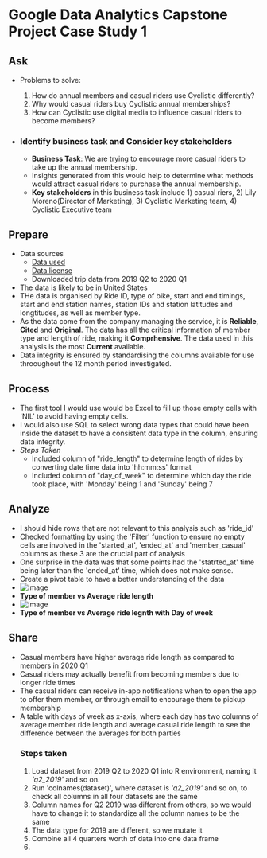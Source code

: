 # Google Data Analytics Capstone Project Case Study 1

## Ask
* Problems to solve:
   1. How do annual members and casual riders use Cyclistic differently?
   2. Why would casual riders buy Cyclistic annual memberships?
   3. How can Cyclistic use digital media to influence casual riders to become members?

* ### Identify business task and Consider key stakeholders

  * **Business Task**: We are trying to encourage more casual riders to take up the annual membership.
  * Insights generated from this would help to determine what methods would attract casual riders to purchase the annual membership.
  * **Key stakeholders** in this business task include 1) casual riers, 2) Lily Moreno(Director of Marketing), 3) Cyclistic Marketing team, 4) Cyclistic Executive team

## Prepare
* Data sources
  * [Data used](https://divvy-tripdata.s3.amazonaws.com/index.html)
  * [Data license](https://ride.divvybikes.com/data-license-agreement)
  * Downloaded trip data from 2019 Q2 to 2020 Q1
* The data is likely to be in United States
* THe data is organised by Ride ID, type of bike, start and end timings, start and end station names, station IDs and station latitudes and longtitudes, as well as member type.
* As the data come from the company managing the service, it is **Reliable**, **Cited** and **Original**. The data has all the critical information of member type and length of ride, making it **Comprhensive**. The data used in this analysis is the most **Current** available.
* Data integrity is ensured by standardising the columns available for use throoughout the 12 month period investigated.

## Process
* The first tool I would use would be Excel to fill up those empty cells with 'NIL' to avoid having empty cells.
* I would also use SQL to select wrong data types that could have been inside the dataset to have a consistent data type in the column, ensuring data integrity.
* *Steps Taken*
   * Included column of "ride_length" to determine length of rides by converting date time data into 'hh:mm:ss' format
   * Included column of "day_of_week" to determine which day the ride took place, with 'Monday' being 1 and 'Sunday' being 7

## Analyze
* I should hide rows that are not relevant to this analysis such as 'ride_id'
* Checked formatting by using the 'Filter' function to ensure no empty cells are involved in the 'started_at', 'ended_at' and 'member_casual' columns as these 3 are the crucial part of analysis
* One surprise in the data was that some points had the 'statrted_at' time being later than the 'ended_at' time, which does not make sense.
* Create a pivot table to have a better understanding of the data
* ![image](https://github.com/dtwl0401/gdc1/assets/107090466/05233dac-757d-4ee3-90e8-1133088fa3f0)
* **Type of member vs Average ride length**
* ![image](https://github.com/dtwl0401/gdc1/assets/107090466/424d043b-6a1d-4908-867e-e7a64047f896)
* **Type of member vs Average ride legnth with Day of week**

## Share
* Casual members have higher average ride length as compared to members in 2020 Q1
* Casual riders may actually benefit from becoming members due to longer ride times
* The casual riders can receive in-app notifications when to open the app to offer them member, or through email to encourage them to pickup membership
* A table with days of week as x-axis, where each day has two columns of average member ride length and average casual ride length to see the difference between the averages for both parties
   ### Steps taken
   1. Load dataset from 2019 Q2 to 2020 Q1 into R environment, naming it *'q2_2019'* and so on.
   2. Run 'colnames(dataset)', where dataset is *'q2_2019'* and so on, to check all columns in all four datasets are the same
   3. Column names for Q2 2019 was different from others, so we would have to change it to standardize all the column names to be the same
   4. The data type for 2019 are different, so we mutate it
   5. Combine all 4 quarters worth of data into one data frame
   6. 
